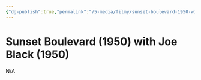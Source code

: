 ```yaml
---
{"dg-publish":true,"permalink":"/5-media/filmy/sunset-boulevard-1950-with-joe-black/","tags":["to-watch","фильм","#N/A"]}
---
```


# Sunset Boulevard (1950) with Joe Black (1950)
 
N/A

